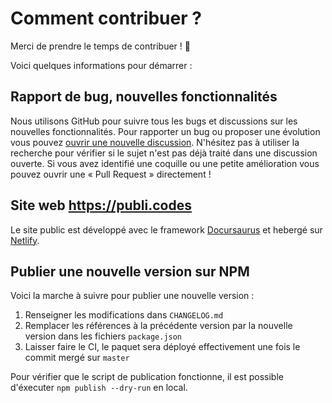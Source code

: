 # Comment contribuer ?

Merci de prendre le temps de contribuer ! 🎉

Voici quelques informations pour démarrer :

## Rapport de bug, nouvelles fonctionnalités

Nous utilisons GitHub pour suivre tous les bugs et discussions sur les nouvelles fonctionnalités. Pour rapporter un bug ou proposer une évolution vous pouvez [ouvrir une nouvelle discussion](https://github.com/betagouv/publicodes/discussions). N'hésitez pas à utiliser la recherche pour vérifier si le sujet n'est pas déjà traité dans une discussion ouverte. Si vous avez identifié une coquille ou une petite amélioration vous pouvez ouvrir une « Pull Request » directement !

## Site web https://publi.codes

Le site public est développé avec le framework [Docursaurus](https://docusaurus.io/) et hebergé sur [Netlify](https://netlify.com/).

## Publier une nouvelle version sur NPM

Voici la marche à suivre pour publier une nouvelle version :

1. Renseigner les modifications dans `CHANGELOG.md`
2. Remplacer les références à la précédente version par la nouvelle version dans les fichiers `package.json`
3. Laisser faire le CI, le paquet sera déployé effectivement une fois le commit mergé sur `master`

Pour vérifier que le script de publication fonctionne, il est possible d'éxecuter `npm publish --dry-run` en local.
